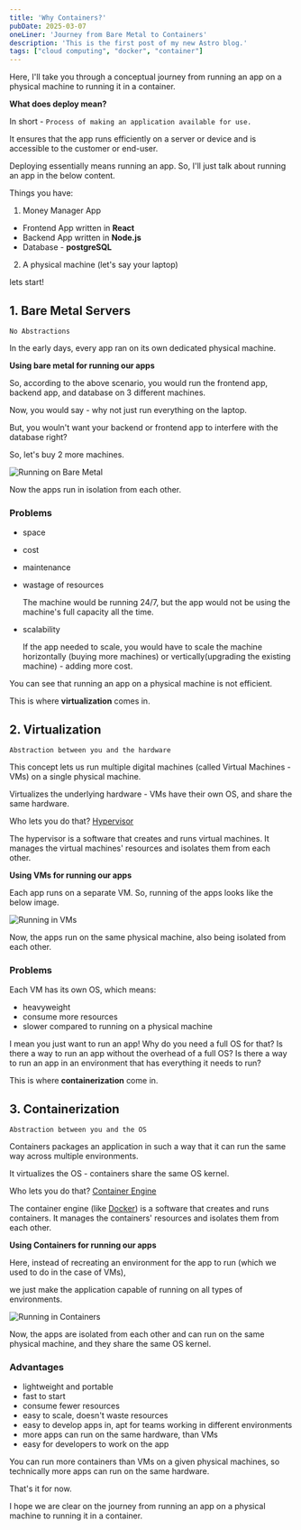 ```yaml
---
title: 'Why Containers?'
pubDate: 2025-03-07
oneLiner: 'Journey from Bare Metal to Containers'
description: 'This is the first post of my new Astro blog.'
tags: ["cloud computing", "docker", "container"]
---
```


Here, I'll take you through a conceptual journey from running an app on a physical machine to running it in a container.

<aside>
<strong>What does deploy mean?</strong>

In short - `Process of making an application available for use.`

It ensures that the app runs efficiently on a server or device and is accessible to the customer or end-user.
</aside>

Deploying essentially means running an app. So, I'll just talk about running an app in the below content.

Things you have:
1. Money Manager App
  - Frontend App written in **React**
  - Backend App written in **Node.js**
  - Database - **postgreSQL**
2. A physical machine (let's say your laptop)

lets start!

## 1. Bare Metal Servers

`No Abstractions`

In the early days, every app ran on its own dedicated physical machine.

<aside>
<strong>Using bare metal for running our apps</strong>

So, according to the above scenario, you would run the frontend app, backend app, and database on 3 different machines.

Now, you would say - why not just run everything on the laptop.

But, you wouln't want your backend or frontend app to interfere with the database right?

So, let's buy 2 more machines.

![Running on Bare Metal](./assets/running-in-bare-metal.png)

Now the apps run in isolation from each other.
</aside>

### Problems

- space
- cost
- maintenance
- wastage of resources
 
  The machine would be running 24/7, but the app would not be using the machine's full capacity all the time.
- scalability 
  
  If the app needed to scale, you would have to scale the machine horizontally (buying more machines) or vertically(upgrading the existing machine) - adding more cost.

You can see that running an app on a physical machine is not efficient.

This is where **virtualization** comes in.

## 2. Virtualization

`Abstraction between you and the hardware`

This concept lets us run multiple digital machines (called Virtual Machines - VMs) on a single physical machine.

Virtualizes the underlying hardware - VMs have their own OS, and share the same hardware.

Who lets you do that? [Hypervisor](https://aws.amazon.com/what-is/hypervisor/)

The hypervisor is a software that creates and runs virtual machines. It manages the virtual machines' resources and isolates them from each other.

<aside>
<strong>Using VMs for running our apps</strong>

Each app runs on a separate VM. So, running of the apps looks like the below image.

![Running in VMs](./assets/running-in-vms.png)

Now, the apps run on the same physical machine, also being isolated from each other.
</aside>

### Problems

Each VM has its own OS, which means:
- heavyweight
- consume more resources
- slower compared to running on a physical machine

I mean you just want to run an app! Why do you need a full OS for that?
Is there a way to run an app without the overhead of a full OS?
Is there a way to run an app in an environment that has everything it needs to run?

This is where **containerization** come in.

## 3. Containerization

`Abstraction between you and the OS`

Containers packages an application in such a way that it can run the same way across multiple environments.

It virtualizes the OS - containers share the same OS kernel.

Who lets you do that? [Container Engine](https://www.wiz.io/academy/container-engine)

The container engine (like [Docker](https://www.docker.com/)) is a software that creates and runs containers. It manages the containers' resources and isolates them from each other.

<aside>
<strong>Using Containers for running our apps</strong>

Here, instead of recreating an environment for the app to run (which we used to do in the case of VMs), 

we just make the application capable of running on all types of environments.

![Running in Containers](./assets/running-in-containers.png)

Now, the apps are isolated from each other and can run on the same physical machine, and they share the same OS kernel.
</aside>

### Advantages

- lightweight and portable
- fast to start
- consume fewer resources
- easy to scale, doesn't waste resources
- easy to develop apps in, apt for teams working in different environments
- more apps can run on the same hardware, than VMs
- easy for developers to work on the app

You can run more containers than VMs on a given physical machines, so technically more apps can run on the same hardware.

That's it for now.

I hope we are clear on the journey from running an app on a physical machine to running it in a container.